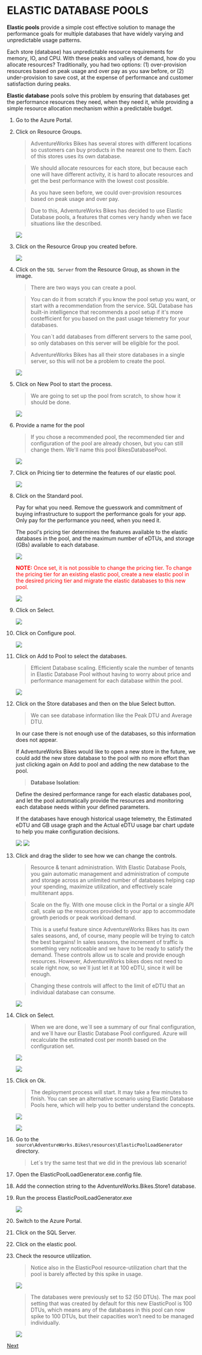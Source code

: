 # ELASTIC DATABASE POOLS

**Elastic pools** provide a simple cost effective solution to manage the performance goals for multiple databases that have widely varying and unpredictable usage patterns. 

Each store (database) has unpredictable resource requirements for memory, IO, and CPU. With these peaks and valleys of demand, how do you allocate resources? Traditionally, you had two options: (1) over-provision resources based on peak usage and over pay as you saw before, or (2) under-provision to save cost, at the expense of performance and customer satisfaction during peaks. 

**Elastic database** pools solve this problem by ensuring that databases get the performance resources they need, when they need it, while providing a simple resource allocation mechanism within a predictable budget. 
 

1. Go to the Azure Portal. 
1. Click on Resource Groups.

    > AdventureWorks Bikes has several stores with different locations so customers can buy products in the nearest one to them. Each of this stores uses its own database. 

    > We should allocate resources for each store, but because each one will have different activity, it is hard to allocate resources and get the best performance with the lowest cost possible.

    > As you have seen before, we could over-provision resources based on peak usage and over pay.

    > Due to this, AdventureWorks Bikes has decided to use Elastic Database pools, a features that comes very handy when we face situations like the described.

    ![](img/image1.jpg)

1. Click on the Resource Group you created before. 

    ![](img/image2.jpg)

1. Click on the `SQL Server` from the Resource Group, as shown in the image. 

    > There are two ways you can create a pool.  

    > You can do it from scratch if you know the pool setup you want, or start with a recommendation from the service. SQL Database has built-in intelligence that recommends a pool setup if it's more costefficient for you based on the past usage telemetry for your databases. 
    
    > You can´t add databases from different servers to the same pool, so only databases on this server will be eligible for the pool. 
    
    > AdventureWorks Bikes has all their store databases in a single server, so this will not be a problem to create the pool. 

    ![](img/image32.jpg)

1. Click on New Pool to start the process. 

    > We are going to set up the pool from scratch, to show how it should be done. 

    ![](img/image33.jpg)

1. Provide a name for the pool 

    > If you chose a recommended pool, the recommended tier and configuration of the pool are already chosen, but you can still change them. 
    We'll name this pool BikesDatabasePool. 

    ![](img/image34.jpg)

1. Click on Pricing tier to determine the features of our elastic pool. 

    ![](img/image35.jpg)

1. Click on the Standard pool. 

    Pay for what you need. Remove the guesswork and commitment of buying infrastructure to support the performance goals for your app. Only pay for the performance you need, when you need it. 

    The pool's pricing tier determines the features available to the elastic databases in the pool, and the maximum number of eDTUs, and storage (GBs) available to each database. 
      
    ![](img/image8.png)

    <span style="color:red">**NOTE:** Once set, it is not possible to change the pricing tier. To change the pricing tier for an existing elastic pool, create a new elastic pool in the desired pricing tier and migrate the elastic databases to this new pool.</span> 

    ![](img/image36.jpg)

1. Click on Select. 

    ![](img/image37.jpg)

1. Click on Configure pool. 

    ![](img/image38.jpg)

1. Click on Add to Pool to select the databases. 

    > Efficient Database scaling. Efficiently scale the number of tenants in Elastic Database Pool without having to worry about price and performance management for each database within the pool. 

    ![](img/image39.jpg)

1. Click on the Store databases and then on the blue Select button. 

    > We can see database information like the Peak DTU and Average DTU.  
    
    In our case there is not enough use of the databases, so this information does not appear. 
    
    If AdventureWorks Bikes would like to open a new store in the future, we could add the new store database to the pool with no more effort than just clicking again on Add to pool and adding the new database to the pool. 

    > **Database Isolation**:
    
    Define the desired performance range for each elastic databases pool, and let the pool automatically provide the resources and monitoring each database needs within your defined parameters.    
    
    If the databases have enough historical usage telemetry, the Estimated eDTU and GB usage graph and the Actual eDTU usage bar chart update to help you make configuration decisions. 

    ![](img/image40.jpg)
    ![](img/image41.jpg)

1. Click and drag the slider to see how we can change the controls. 

    > Resource & tenant administration. With Elastic Database Pools, you gain automatic management and administration of compute and storage across an unlimited number of databases helping cap your spending, maximize utilization, and effectively scale multitenant apps. 

    > Scale on the fly. With one mouse click in the Portal or a single API call, scale up the resources provided to your app to accommodate growth periods or peak workload demand. 

    > This is a useful feature since AdventureWorks Bikes has its own sales seasons, and, of course, many people will be trying to catch the best bargains! In sales seasons, the increment of traffic is something very noticeable and we have to be ready to satisfy the demand. These controls allow us to scale and provide enough resources. 
    However, AdventureWorks bikes does not need to scale right now, so we´ll just let it at 100 eDTU, since it will be enough. 

    > Changing these controls will affect to the limit of eDTU that an individual database can consume. 

    ![](img/image42.jpg)

1. Click on Select. 

    > When we are done, we´ll see a summary of our final configuration, and we´ll have our Elastic Database Pool configured. 
    Azure will recalculate the estimated cost per month based on the configuration set. 

    ![](img/image37.jpg)

    ![](img/image43.jpg)

1. Click on Ok. 

    > The deployment process will start. It may take a few minutes to finish. 
    You can see an alternative scenario using Elastic Database Pools here, which will help you to better understand the concepts. 

    ![](img/image44.jpg)
    
    ![](img/image45.jpg)

1.	Go to the `source\AdventureWorks.Bikes\resources\ElasticPoolLoadGenerator` directory.

    > Let´s try the same test that we did in the previous lab scenario!

1.	Open the ElasticPoolLoadGenerator.exe.config file.

1.	Add the connection string to the AdventureWorks.Bikes.Store1 database.

1.	Run the process ElasticPoolLoadGenerator.exe	

    ![](img/image124.jpg)

1.	Switch to the Azure Portal.

1.	Click on the SQL Server.

1.	Click on the elastic pool.

1.	Check the resource utilization.	

    > Notice also in the ElasticPool resource-utilization chart that the pool is barely affected by this spike in usage.

    ![](img/image127.jpg)

    > The databases were previously set to S2 (50 DTUs). 
    The max pool setting that was created by default for this new ElasticPool is 100 DTUs, which means any of the databases in this pool can now spike to 100 DTUs, but their capacities won’t need to be managed individually.
    
    ![](img/image8.png)

<a href="4.ElasticDatabaseJobs.md">Next</a>
